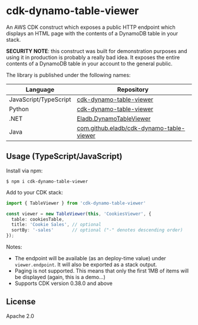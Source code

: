 # cdk-dynamo-table-viewer

An AWS CDK construct which exposes a public HTTP endpoint which displays an HTML
page with the contents of a DynamoDB table in your stack.

__SECURITY NOTE__: this construct was built for demonstration purposes and
using it in production is probably a really bad idea. It exposes the entire
contents of a DynamoDB table in your account to the general public.


The library is published under the following names:

|Language|Repository
|--------|-----------
|JavaScript/TypeScript|[cdk-dynamo-table-viewer](https://www.npmjs.com/package/cdk-dynamo-table-viewer)
|Python|[cdk-dynamo-table-viewer](https://pypi.org/project/cdk-dynamo-table-viewer/)
|.NET|[Eladb.DynamoTableViewer](https://www.nuget.org/packages/Eladb.DynamoTableViewer/)
|Java|[com.github.eladb/cdk-dynamo-table-viewer](https://search.maven.org/artifact/com.github.eladb/cdk-dynamo-table-viewer)


## Usage (TypeScript/JavaScript)

Install via npm:

```shell
$ npm i cdk-dynamo-table-viewer
```

Add to your CDK stack:

```ts
import { TableViewer } from 'cdk-dynamo-table-viewer'

const viewer = new TableViewer(this, 'CookiesViewer', {
  table: cookiesTable,
  title: 'Cookie Sales', // optional
  sortBy: '-sales'       // optional ("-" denotes descending order)
});
```

Notes:

- The endpoint will be available (as an deploy-time value) under `viewer.endpoint`.
  It will also be exported as a stack output.
- Paging is not supported. This means that only the first 1MB of items will be
  displayed (again, this is a demo...)
- Supports CDK version 0.38.0 and above

## License

Apache 2.0

